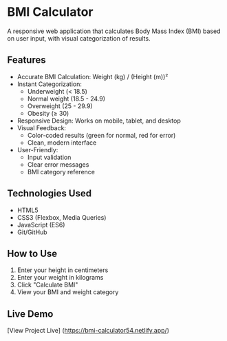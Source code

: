 # BMI Calculator

A responsive web application that calculates Body Mass Index (BMI) based on user input, with visual categorization of results.

## Features

- Accurate BMI Calculation: Weight (kg) / (Height (m))²
- Instant Categorization:
  - Underweight (< 18.5)
  - Normal weight (18.5 - 24.9)
  - Overweight (25 - 29.9)
  - Obesity (≥ 30)
- Responsive Design: Works on mobile, tablet, and desktop
- Visual Feedback:
  - Color-coded results (green for normal, red for error)
  - Clean, modern interface
- User-Friendly:
  - Input validation
  - Clear error messages
  - BMI category reference

## Technologies Used

- HTML5
- CSS3 (Flexbox, Media Queries)
- JavaScript (ES6)
- Git/GitHub

## How to Use

1. Enter your height in centimeters
2. Enter your weight in kilograms
3. Click "Calculate BMI"
4. View your BMI and weight category

## Live Demo

[View Project Live] (https://bmi-calculator54.netlify.app/)
